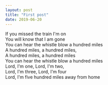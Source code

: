 ```yaml
---
layout: post
title: "First post"
date: 2019-06-20
---
```


If you missed the train I'm on<br>
You will know that I am gone<br>
You can hear the whistle blow a hundred miles<br>
A hundred miles, a hundred miles,<br>
A hundred miles, a hundred miles<br>
You can hear the whistle blow a hundred miles<br>
Lord, I'm one, Lord, I'm two,<br>
Lord, I'm three, Lord, I'm four<br>
Lord, I'm five hundred miles away from home<br>
